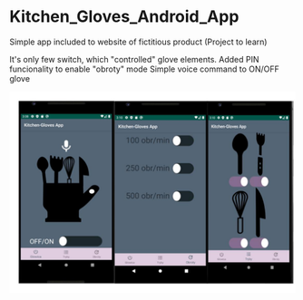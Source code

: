 # Kitchen_Gloves_Android_App
Simple app included to website of fictitious product (Project to learn)

It's only few switch, which "controlled" glove elements.
Added PIN funcionality to enable "obroty" mode
Simple voice command to ON/OFF glove

<img src="telefony.jpg"></img>
